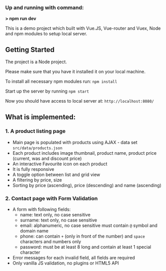 ### Up and running with command:

**> npm run dev**

This is a demo project which built with Vue.JS, Vue-router and Vuex, Node and npm modules to setup local server.

## Getting Started

The project is a Node project.

Please make sure that you have it installed it on your local machine.

To install all necessary npm modules run:
`npm install`

Start up the server by running
`npm start`

Now you should have access to local server at: `http://localhost:8080/`

## What is implemented:

### 1. A product listing page

- Main page is populated with products using AJAX - data set `src/data/products.json`
- Each product includes image thumbnail, product name, product price (current, was and discount price)
- An interactive Favourite icon on each product
- It is fully responsive
- A toggle option between list and grid view
- A filtering by price, size
- Sorting by price (ascending), price (descending) and name (ascending)

### 2. Contact page with Form Validation

- A form with following fields:
  - name: text only, no case sensitive
  - surname: text only, no case sensitive
  - email: alphanumeric, no case sensitive must contain `@` symbol and domain name
  - phone: can contain `+` (only in front of the number) and `space` characters and numbers only
  - password: must be at least 8 long and contain at least 1 special character
- Error messages for each invalid field, all fields are required
- Only vanilla JS validation, no plugins or HTML5 API
